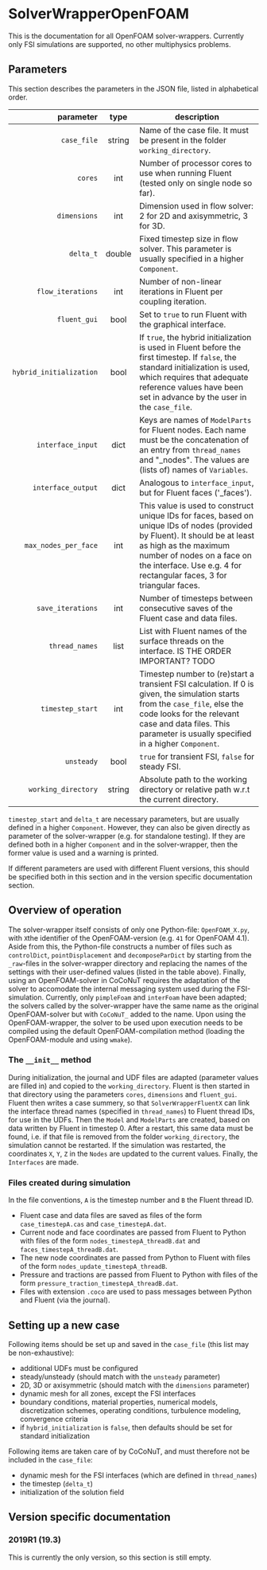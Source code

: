 # SolverWrapperOpenFOAM

This is the documentation for all OpenFOAM solver-wrappers.
Currently only FSI simulations are supported, no other multiphysics problems.


## Parameters

This section describes the parameters in the JSON file, listed in alphabetical order.

parameter|type|description
---:|:---:|---
`case_file`|string|Name of the case file. It must be present in the folder `working_directory`.
`cores`|int|Number of processor cores to use when running Fluent (tested only on single node so far).
`dimensions`|int|Dimension used in flow solver: 2 for 2D and axisymmetric, 3 for 3D. 
`delta_t`|double|Fixed timestep size in flow solver. This parameter is usually specified in a higher `Component`.
`flow_iterations`|int|Number of non-linear iterations in Fluent per coupling iteration.
`fluent_gui`|bool|Set to `true` to run Fluent with the graphical interface.
<nobr>`hybrid_initialization`</nobr>|bool|If `true`, the hybrid initialization is used in Fluent before the first timestep. If `false`, the standard initialization is used, which requires that adequate reference values have been set in advance by the user in the `case_file`.
`interface_input`|dict|Keys are names of `ModelParts` for Fluent nodes. Each name must be the concatenation of an entry from `thread_names` and "_nodes". The values are (lists of) names of `Variables`.
`interface_output`|dict|Analogous to `interface_input`, but for Fluent faces ('_faces').
`max_nodes_per_face`|int|This value is used to construct unique IDs for faces, based on unique IDs of nodes (provided by Fluent). It should be at least as high as the maximum number of nodes on a face on the interface. Use e.g. 4 for rectangular faces, 3 for triangular faces.
`save_iterations`|int|Number of timesteps between consecutive saves of the Fluent case and data files.
`thread_names`|list|List with Fluent names of the surface threads on the interface. IS THE ORDER IMPORTANT? TODO
`timestep_start`|int|Timestep number to (re)start a transient FSI calculation. If 0 is given, the simulation starts from the `case_file`, else the code looks for the relevant case and data files. This parameter is usually specified in a higher `Component`.
`unsteady`|bool|`true` for transient FSI, `false` for steady FSI.  
`working_directory`|string|Absolute path to the working directory or relative path w.r.t the current directory.


`timestep_start` and `delta_t` are necessary parameters, but are usually defined in a higher `Component`. However, they can also be given directly as parameter of the solver-wrapper (e.g. for standalone testing). If they are defined both in a higher `Component` and in the solver-wrapper, then the former value is used and a warning is printed.

If different parameters are used with different Fluent versions, this should be specified both in this section and in the version specific documentation section.


## Overview of operation

The solver-wrapper itself consists of only one Python-file: `OpenFOAM_X.py`, with `X`the identifier of the OpenFOAM-version (e.g. `41` for OpenFOAM 4.1). Aside from this, the Python-file constructs a number of files such as `controlDict`, `pointDisplacement` and `decomposeParDict` by starting from the `_raw`-files in the solver-wrapper directory and replacing the names of the settings with their user-defined values (listed in the table above). Finally, using an OpenFOAM-solver in CoCoNuT requires the adaptation of the solver to accomodate the internal messaging system used during the FSI-simulation. Currently, only `pimpleFoam` and `interFoam` have been adapted; the solvers called by the solver-wrapper have the same name as the original OpenFOAM-solver but with `CoCoNuT_` added to the name. Upon using the OpenFOAM-wrapper, the solver to be used upon execution needs to be compiled using the default OpenFOAM-compilation method (loading the OpenFOAM-module and using `wmake`).

### The `__init__` method

During initialization, the journal and UDF files are adapted (parameter values are filled in) and copied to the `working_directory`. Fluent is then started in that directory using the parameters `cores`, `dimensions` and `fluent_gui`. Fluent then writes a case summery, so that `SolverWrapperFluentX` can link the interface thread names (specified in `thread_names`) to Fluent thread IDs, for use in the UDFs. Then the `Model` and `ModelParts` are created, based on data written by Fluent in timestep 0. After a restart, this same data must be found, i.e. if that file is removed from the folder `working_directory`, the simulation cannot be restarted. If the simulation was restarted, the coordinates `X`, `Y`, `Z` in the `Nodes` are updated to the current values. Finally, the `Interfaces` are made.

### Files created during simulation

In the file conventions, `A` is the timestep number and `B` the Fluent thread ID.

-   Fluent case and data files are saved as files of the form `case_timestepA.cas` and `case_timestepA.dat`.
-   Current node and face coordinates are passed from Fluent to Python with files of the form `nodes_timestepA_threadB.dat` and `faces_timestepA_threadB.dat`. 
-   The new node coordinates are passed from Python to Fluent with files of the form `nodes_update_timestepA_threadB`.
-   Pressure and tractions are passed from Fluent to Python with files of the form `pressure_traction_timestepA_threadB.dat`.
-   Files with extension `.coco` are used to pass messages between Python and Fluent (via the journal). 



## Setting up a new case

Following items should be set up and saved in the `case_file` (this list may be non-exhaustive):

-   additional UDFs must be configured
-   steady/unsteady (should match with the `unsteady` parameter)
-   2D, 3D or axisymmetric (should match with the `dimensions` parameter)
-   dynamic mesh for all zones, except the FSI interfaces
-   boundary conditions, material properties, numerical models, discretization schemes, operating conditions, turbulence modeling, convergence criteria
-   if `hybrid_initialization` is `false`, then defaults should be set for standard initialization

Following items are taken care of by CoCoNuT, and must therefore not be included in the `case_file`:

-   dynamic mesh for the FSI interfaces (which are defined in `thread_names`)
-   the timestep (`delta_t`) 
-   initialization of the solution field



## Version specific documentation

### 2019R1 (19.3)

This is currently the only version, so this section is still empty.

